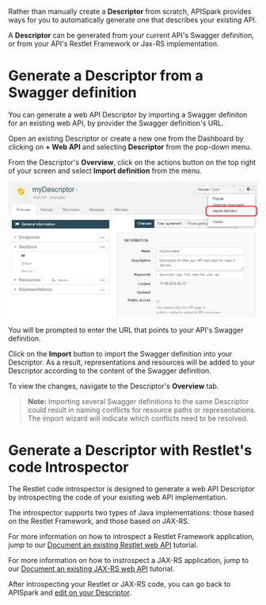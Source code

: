 
Rather than manually create a **Descriptor** from scratch, APISpark provides ways for you to automatically generate one that describes your existing API.

A **Descriptor** can be generated from your current API's Swagger definition, or from your API's Restlet Framework or Jax-RS implementation.

# Generate a Descriptor from a Swagger definition

You can generate a web API Descriptor by importing a Swagger definiton for an existing web API, by provider the Swagger definition's URL.

Open an existing Descriptor or create a new one from the Dashboard by clicking on **+ Web API** and selecting **Descriptor** from the pop-down menu.

From the Descriptor's **Overview**, click on the actions button on the top right of your screen and select **Import definition** from the menu.

  ![API Commons](images/swagger-import-definition.jpg "API Commons")

You will be prompted to enter the URL that points to
your API's Swagger definition.

Click on the **Import** button to import the Swagger definition into your Descriptor. As a result, representations and resources will be added to your Descriptor according to the content of the Swagger definition.

To view the changes, navigate to the Descriptor's **Overview** tab.

> **Note:** Importing several Swagger definitions to the same Descriptor could result in naming conflicts for resource paths or representations. The import wizard will indicate which conflicts need to be resolved.


# Generate a Descriptor with Restlet's code Introspector

The Restlet code introspector is designed to generate a web API Descriptor by introspecting the code of your existing web API implementation.

The introspector supports two types of Java implementations: those based on the Restlet Framework, and those based on JAX-RS.

For more information on how to introspect a Restlet Framework application, jump to our [Document an existing Restlet web API](apispark/tutorials/api-for-vendors/document-restlet-api "Document an existing Restlet web API") tutorial.

For more information on how to instrospect a JAX-RS application, jump to our [Document an existing JAX-RS web API](apispark/tutorials/api-for-vendors/document-jax-rs-api "Document an existing JAX-RS web API") tutorial.

After introspecting your Restlet or JAX-RS code, you can go back to APISpark and [edit on your Descriptor](technical-resources/apispark/guide/document/edit-descriptor "Descriptor").
